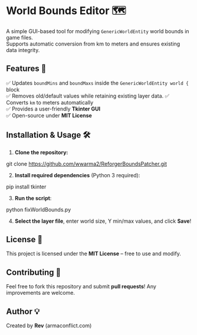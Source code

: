 # World Bounds Editor 🗺️

A simple GUI-based tool for modifying `GenericWorldEntity` world bounds in game files.  
Supports automatic conversion from km to meters and ensures existing data integrity.

## Features 🚀
✅ Updates `boundMins` and `boundMaxs` inside the `GenericWorldEntity world {` block  
✅ Removes old/default values while retaining existing layer data. 
✅ Converts `km` to meters automatically  
✅ Provides a user-friendly **Tkinter GUI**  
✅ Open-source under **MIT License**  

## Installation & Usage 🛠️

1. **Clone the repository:**

git clone https://github.com/wwarma2/ReforgerBoundsPatcher.git

2. **Install required dependencies** (Python 3 required):

pip install tkinter

3. **Run the script**:

python fixWorldBounds.py

4. **Select the layer file**, enter world size, Y min/max values, and click **Save**!

## License 📜
This project is licensed under the **MIT License** – free to use and modify.

## Contributing 🤝
Feel free to fork this repository and submit **pull requests**! Any improvements are welcome.

## Author 💡
Created by **Rev** (armaconflict.com)
